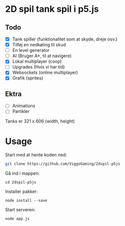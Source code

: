 # 2D spil tank spil i p5.js

## Todo
- [x] Tank spiller (funktionalitet som at skyde, dreje osv.)
- [x] Tilføj en nedkøling til skud 
- [ ] En level generator
- [ ] AI (Bruger A*, til at navigere)
- [x] Lokal multiplayer (coop)
- [ ] Upgrades (Hvis vi har tid)
- [x] Websockets (online multiplayer)
- [x] Grafik (sprites)

## Ektra
- [ ] Animations
- [ ] Partikler

Tanks er 321 x 606 (width, height)

# Usage
Start med at hente koden ned:
```bash
git clone https://github.com/ViggoGaming/2dspil-p5js
```

Gå ind i mappen:
```
cd 2dspil-p5js
```

Installer pakker:
```
node install --save
```

Start serveren:
```
node app.js
```
